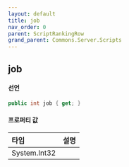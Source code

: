 ```yaml
---
layout: default
title: job
nav_order: 0
parent: ScriptRankingRow
grand_parent: Commons.Server.Scripts
---
```


## job

#### 선언
```cs
public int job { get; }
```

#### 프로퍼티 값

|타입|설명|
|:--|:--|
|System.Int32|